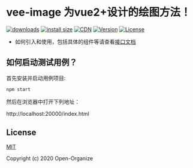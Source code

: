 # vee-image 为vue2+设计的绘图方法！

<p>
  <a href="https://yelloxing.gitee.io/npm-downloads?interval=7&packages=vee-image"><img src="https://img.shields.io/npm/dm/vee-image.svg" alt="downloads"></a>
  <a href="https://packagephobia.now.sh/result?p=vee-image"><img src="https://packagephobia.now.sh/badge?p=vee-image" alt="install size"></a>
  <a href="https://www.jsdelivr.com/package/npm/vee-image"><img src="https://data.jsdelivr.com/v1/package/npm/vee-image/badge" alt="CDN"></a>
  <a href="https://www.npmjs.com/package/vee-image"><img src="https://img.shields.io/npm/v/vee-image.svg" alt="Version"></a>
  <a href="https://github.com/Open-Organize/vee-image/blob/master/LICENSE"><img src="https://img.shields.io/npm/l/vee-image.svg" alt="License"></a>
</p>


- 如何引入和使用，包括具体的组件等请查看[接口文档](http://yelloxing.gitee.io/vee-image/)

如何启动测试用例？
-----------------------------

首先安装并启动用例项目:

```bash
npm start
```

然后在浏览器中打开下列地址：

http://localhost:20000/index.html

## License

[MIT](https://github.com/Open-Organize/vee-image/blob/master/LICENSE)

Copyright (c) 2020 Open-Organize
